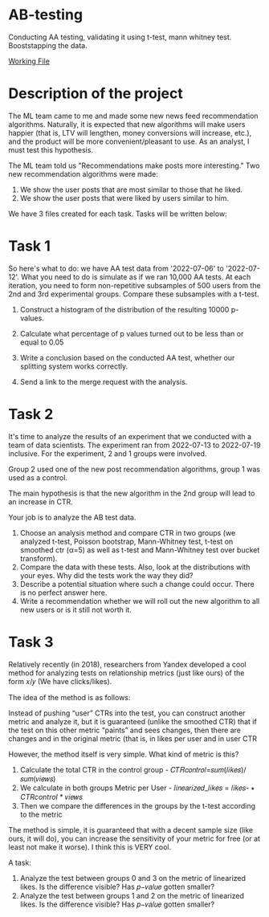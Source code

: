 # AB-testing
Conducting AA testing, validating it using t-test, mann whitney test. Booststapping the data. 

<a href="https://github.com/egorkapot/Karpov-Analyst-Simulator/blob/main/AB%20testing.ipynb"> Working File </a>

<h1> Description of the project </h1>

The ML team came to me and made some new news feed recommendation algorithms. Naturally, it is expected that new algorithms will make users happier (that is, LTV will lengthen, money conversions will increase, etc.), and the product will be more convenient/pleasant to use. As an analyst, I must test this hypothesis.

The ML team told us "Recommendations make posts more interesting." Two new recommendation algorithms were made:

1) We show the user posts that are most similar to those that he liked.
2) We show the user posts that were liked by users similar to him.

We have 3 files created for each task. Tasks will be written below:

<h1> Task 1 </h1> 

So here's what to do: we have AA test data from '2022-07-06' to '2022-07-12'. What you need to do is simulate as if we ran 10,000 AA tests. At each iteration, you need to form non-repetitive subsamples of 500 users from the 2nd and 3rd experimental groups. Compare these subsamples with a t-test.

1. Construct a histogram of the distribution of the resulting 10000 p-values.

2. Calculate what percentage of p values turned out to be less than or equal to 0.05

3. Write a conclusion based on the conducted AA test, whether our splitting system works correctly.

4. Send a link to the merge request with the analysis.

<h1> Task 2 </h1> 

It's time to analyze the results of an experiment that we conducted with a team of data scientists. The experiment ran from 2022-07-13 to 2022-07-19 inclusive. For the experiment, 2 and 1 groups were involved.

Group 2 used one of the new post recommendation algorithms, group 1 was used as a control.

The main hypothesis is that the new algorithm in the 2nd group will lead to an increase in CTR.

Your job is to analyze the AB test data.

1. Choose an analysis method and compare CTR in two groups (we analyzed t-test, Poisson bootstrap, Mann-Whitney test, t-test on smoothed ctr (α=5) as well as t-test and Mann-Whitney test over bucket transform).
2. Compare the data with these tests. Also, look at the distributions with your eyes. Why did the tests work the way they did?
3. Describe a potential situation where such a change could occur. There is no perfect answer here.
4. Write a recommendation whether we will roll out the new algorithm to all new users or is it still not worth it.

<h1> Task 3 </h1> 

Relatively recently (in 2018), researchers from Yandex developed a cool method for analyzing tests on relationship metrics (just like ours) of the form 𝑥/𝑦 (We have
clicks/likes).

The idea of the method is as follows:

Instead of pushing “user” CTRs into the test, you can construct another metric and analyze it, but it is guaranteed (unlike the smoothed CTR) that if the test on this other metric “paints” and sees changes, then there are changes and in the original metric (that is, in likes per user and in user CTR

However, the method itself is very simple. What kind of metric is this?

1. Calculate the total CTR in the control group - 𝐶𝑇𝑅𝑐𝑜𝑛𝑡𝑟𝑜𝑙=𝑠𝑢𝑚(𝑙𝑖𝑘𝑒𝑠)/𝑠𝑢𝑚(𝑣𝑖𝑒𝑤𝑠)
2. We calculate in both groups Metric per User - 𝑙𝑖𝑛𝑒𝑎𝑟𝑖𝑧𝑒𝑑_𝑙𝑖𝑘𝑒𝑠 = 𝑙𝑖𝑘𝑒𝑠- ∗ <i>CTRcontrol</i> * 𝑣𝑖𝑒𝑤𝑠
3. Then we compare the differences in the groups by the t-test according to the metric

The method is simple, it is guaranteed that with a decent sample size (like ours, it will do), you can increase the sensitivity of your metric for free (or at least not make it worse). I think this is VERY cool.

A task:

1. Analyze the test between groups 0 and 3 on the metric of linearized likes. Is the difference visible? Has 𝑝−𝑣𝑎𝑙𝑢𝑒 gotten smaller?
2. Analyze the test between groups 1 and 2 on the metric of linearized likes. Is the difference visible? Has 𝑝−𝑣𝑎𝑙𝑢𝑒 gotten smaller?




